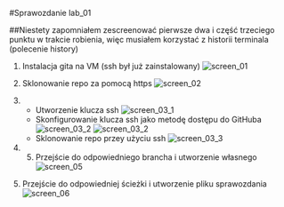 #Sprawozdanie lab_01

##Niestety zapomniałem zescreenować pierwsze dwa i część trzeciego punktu w trakcie robienia, więc musiałem korzystać z historii terminala (polecenie history)

1. Instalacja gita na VM (ssh był już zainstalowany) 
    ![screen_01](/screen_01_01.png)
    
2. Sklonowanie repo za pomocą https
    ![screen_02](/screen_02.png)
3. 
    + Utworzenie klucza ssh 
    ![screen_03_1](/screen_03_01.png)
    + Skonfigurowanie klucza ssh jako metodę dostępu do GitHuba
    ![screen_03_2](/screen_03_02_1.png)
    ![screen_03_2](/screen_03_02_2.png)
    + Sklonowanie repo przey użyciu ssh
    ![screen_03_3](/screen_003.png)
4. 5. Przejście do odpowiedniego brancha i utworzenie własnego
    ![screen_05](/screen_05.png)
6. Przejście do odpowiedniej ścieżki i utworzenie pliku sprawozdania
    ![screen_06](/screen_06.png)
